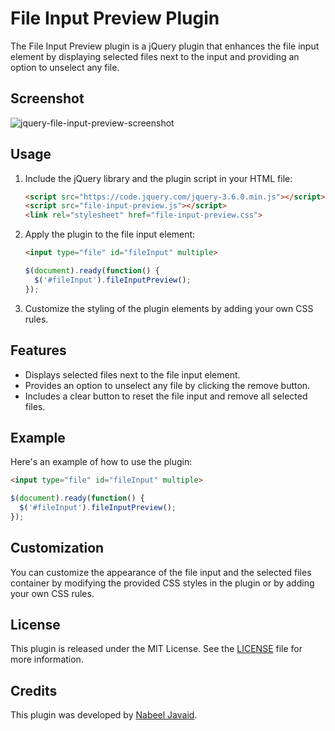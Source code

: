 # File Input Preview Plugin

The File Input Preview plugin is a jQuery plugin that enhances the file input element by displaying selected files next to the input and providing an option to unselect any file.

## Screenshot
![jquery-file-input-preview-screenshot](https://github.com/nabeeljavaid/jquery-file-input-preview/assets/2786954/3523bbb3-3827-400b-a4c2-c28b9809c8ce)

## Usage

1. Include the jQuery library and the plugin script in your HTML file:

   ```html
   <script src="https://code.jquery.com/jquery-3.6.0.min.js"></script>
   <script src="file-input-preview.js"></script>
   <link rel="stylesheet" href="file-input-preview.css">
   ```

2. Apply the plugin to the file input element:

   ```html
   <input type="file" id="fileInput" multiple>
   ```

   ```javascript
   $(document).ready(function() {
     $('#fileInput').fileInputPreview();
   });
   ```

3. Customize the styling of the plugin elements by adding your own CSS rules.

## Features

- Displays selected files next to the file input element.
- Provides an option to unselect any file by clicking the remove button.
- Includes a clear button to reset the file input and remove all selected files.

## Example

Here's an example of how to use the plugin:

```html
<input type="file" id="fileInput" multiple>
```

```javascript
$(document).ready(function() {
  $('#fileInput').fileInputPreview();
});
```

## Customization

You can customize the appearance of the file input and the selected files container by modifying the provided CSS styles in the plugin or by adding your own CSS rules.

## License

This plugin is released under the MIT License. See the [LICENSE](LICENSE) file for more information.

## Credits

This plugin was developed by [Nabeel Javaid](https://www.linkedin.com/in/nabeeljavaid/).

